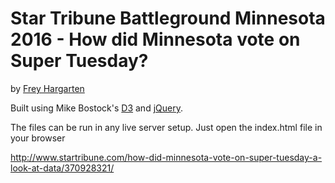 Star Tribune Battleground Minnesota 2016 - How did Minnesota vote on Super Tuesday?
================

by [Frey Hargarten](https://github.com/jeffhargarten)

Built using Mike Bostock's [D3](https://github.com/mbostock/d3) and [jQuery](https://github.com/jquery/jquery).

The files can be run in any live server setup. Just open the index.html file in your browser

http://www.startribune.com/how-did-minnesota-vote-on-super-tuesday-a-look-at-data/370928321/